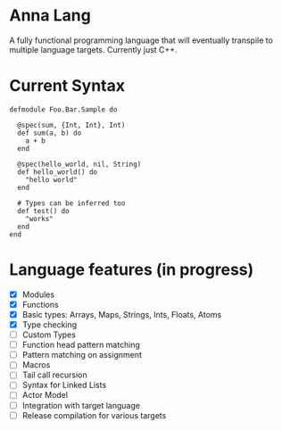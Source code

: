# Anna Lang

A fully functional programming language that will eventually transpile
to multiple language targets. Currently just C++.

# Current Syntax

```
defmodule Foo.Bar.Sample do

  @spec(sum, {Int, Int}, Int)
  def sum(a, b) do
    a + b
  end

  @spec(hello_world, nil, String)
  def hello_world() do
    "hello world"
  end
  
  # Types can be inferred too
  def test() do
    "works"
  end
end
```

# Language features (in progress)

- [x] Modules
- [x] Functions
- [x] Basic types: Arrays, Maps, Strings, Ints, Floats, Atoms
- [x] Type checking
- [ ] Custom Types
- [ ] Function head pattern matching
- [ ] Pattern matching on assignment
- [ ] Macros
- [ ] Tail call recursion
- [ ] Syntax for Linked Lists 
- [ ] Actor Model
- [ ] Integration with target language 
- [ ] Release compilation for various targets